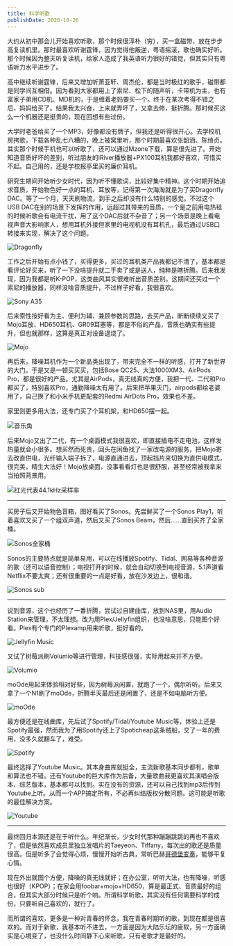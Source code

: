 ```yaml
---
title: 科学听歌
publishDate: 2020-10-26
---
```


大约从初中那会儿开始喜欢听歌，那个时候很淳朴（穷），买一盒磁带，放在步步高复读机里。那时最喜欢听谢霆锋，因为觉得他叛逆，粤语摇滚，歌也确实好听。那个时候因为整天听复读机，给家人造成了我英语听力很好的错觉，但其实只有粤语听力水平进步了。

高中继续听谢霆锋，后来又增加听萧亚轩、周杰伦，都是当时极红的歌手，磁带都是同学间互相借。因为看到大家都用上了索尼、松下的随声听，卡带机为主，也有富家子弟用CD机、MD机的，于是缠着老妈要买一个。终于在某次考得不错之后，妈妈给买了。结果我太兴奋，上来就弄坏了，又拿去修，挺折腾。那时候买这么一个机器还是挺贵的，现在回想有些过份。

大学时老爸给买了一个MP3，好像都没有牌子，但我还是听得很开心。去学校机房拷歌，下载各种乱七八糟的，晚上被窝里听，那个时期最喜欢张韶涵、陈绮贞。其实那个时候手机也可以听歌了，还可以通过Mzone下载，算是很先进了。开始知道音质好坏的差别，听过朋友的iRiver播放器+PX100耳机我都好喜欢，可惜买不起。自己用的，还是学校报亭里买的廉价耳机。

研究生期间开始听少女时代，因为听不懂歌词，比较好集中精神。这个时期开始追求音质，开始物色好一点的耳机、耳放等，记得第一次海淘就是为了买Dragonfly DAC。等了一个月，天天刷物流，到手之后却没有什么特别的感觉。不过这个USB DAC在别的场景下发挥的作用，远超过其带来的音质，一个是之前用电热毯的时候听歌会有电流干扰，用了这个DAC后就不杂音了；另一个场景是晚上看电视声音大影响家人，想用耳机外接但家里的电视机没有耳机孔，最后通过USB口转接来实现，解决了这个问题。

![Dragonfly](https://pub-d5bcaa1465694f2b84727665eeded50e.r2.dev/network-asset-394a6f3270849510184b7b8834d9543b-20230912223345-kwzrsx9-20250104231339-qhmgnk0.jpg)

工作之后开始有点小钱了，买得更多，买过的耳机类产品我都记不清了，基本都是看评论好买来，听了一下没啥提升就二手卖了或是送人，纯粹是瞎折腾。后来我发现，因为我都是听K-POP，这类曲风其实很难听出音质差别。这期间还买过一个索尼的播放器，同样没啥音质提升，不过样子好看，我很喜欢。

![Sony A35](https://pub-d5bcaa1465694f2b84727665eeded50e.r2.dev/network-asset-4c3bf5f1290dac01db825f289466070a-20230912223345-u92gl4i-20250104231339-uhccu37.jpg)

后来索性按好看为主、便利为辅、兼顾参数的思路，去买产品，断断续续又买了Mojo耳放、HD650耳机、GR09耳塞等，都是不俗的产品，音质也确实有些提升，但也就那样，这算是真正对设备退烧了。

![Mojo](https://pub-d5bcaa1465694f2b84727665eeded50e.r2.dev/network-asset-aa7dee70d565be45949f3ccaff641dd8-20230912223345-zwjlzjy-20250104231339-hnwcxjd.png)

再后来，降噪耳机作为一个新品类出现了，带来完全不一样的听感，打开了新世界的大门。于是又是一顿买买买，包括Bose QC25、大法1000XM3、AirPods Pro，都是很好的产品。尤其是AirPods，真无线真的方便，我把一代、二代和Pro都买了，特别喜欢Pro，通勤降噪太有用了。后来把苹果灭门，airpods都给老婆用了，自己换了和小米手机更配套的Redmi AirDots Pro，效果也不差。

家里则更多用大法，还专门买了个耳机架，和HD650摆一起。

![音乐角](https://pub-d5bcaa1465694f2b84727665eeded50e.r2.dev/network-asset-0eeed65873e1cdc38485987909a9e5f9-20230912223345-5wfgbho-20250104231339-xk7pgw4.jpg)

后来Mojo又出了二代，有一个桌面模式我很喜欢，即直接插电不走电池，这样发热量就会小很多。想买然而死贵，回头在闲鱼找了一家改电源的服务，把Mojo寄去改直供电，光纤输入端子拆了，电源直通进去，顶起挡片来切换为直供电模式，很完美，精生大法好！Mojo放桌面，没事看看灯也是很舒服，甚至经常被我拿来当拍照背景用。

![红光代表44.1kHz采样率](https://pub-d5bcaa1465694f2b84727665eeded50e.r2.dev/network-asset-IMG_20220303_213932-20230912223345-y2c5cek-20250104231339-8aol3gk.jpg)

---

买房子后又开始物色音箱，图好看买了Sonos。先尝鲜买了一个Sonos Play1，听着喜欢又买了一个组双声道，然后又买了Sonos Beam，然后……直到买齐了全家桶。

![Sonos全家桶](https://pub-d5bcaa1465694f2b84727665eeded50e.r2.dev/network-asset-eed8a7627ee81148ebc7d806d8f44e51-20230912223345-vhy4wo6-20250104231339-4a51rlc.jpg)

Sonos的主要特点就是简单易用，可以在线播放Spotify、Tidal、网易等各种音源的歌（还可以语音控制）；电视打开的时候，就会自动切换到电视音源，5.1声道看Netflix不要太爽；还有很重要的一点是好看，放在沙发边上，很和谐。

![Sonos sub](https://pub-d5bcaa1465694f2b84727665eeded50e.r2.dev/network-asset-19a3fd03b60b4957a745b2d567e6fab3-20230912223345-2gpb71e-20250104231339-kp4epgv.jpg)

---

说到音源，这个也经历了一番折腾，尝试过自建曲库，放到NAS里，用Audio Station来管理，不太理想。改为用Plex/Jellyfin组织，也没啥意思，只能图个好看。Plex有个专门的Plexamp用来听歌，挺好看的。

![Jellyfin Music](https://pub-d5bcaa1465694f2b84727665eeded50e.r2.dev/network-asset-28804cec72788887a4c160b18caf55ed-20230912223345-919v2ia-20250104231339-7wnbq0k.jpg)

又试了树莓派刷Volumio等进行管理，科技感很强，实际用起来并不方便。

![Volumio](https://pub-d5bcaa1465694f2b84727665eeded50e.r2.dev/network-asset-6e8c1be14b43f379236435b45fc72644-20230912223345-hczljj4-20250104231339-xqgjhox.jpg)

moOde用起来体验相对好些，因为树莓派闲置，就跑了一个，偶尔听听。后来又拿了一个N1刷了moOde，折腾半天最后还是闲置了，还是不如电脑听方便。

![moOde](https://pub-d5bcaa1465694f2b84727665eeded50e.r2.dev/network-asset-ce0303414363a077ba437fe973e78aad-20230912223345-tuwe6co-20250104231339-vgr2dgt.png)

最方便还是在线曲库，先后试了Spotify/Tidal/Youtube Music等，体验上还是Spotify最强，然而我为了用Spotify还上了Spoticheap这条贼船，交了一年的费用，没多久就翻车了，难受。

![Spotify](https://pub-d5bcaa1465694f2b84727665eeded50e.r2.dev/network-asset-27bf198de8f2ca077c124706152ff91e-20230912223345-s84r5g4-20250104231339-pcobwuu.png)

最终选择了Youtube Music。其本身曲库就挺全，主流新歌基本同步都有，歌单和算法也不错。还有Youtube的巨大库作为后备，大量歌曲我更喜欢其演唱会版本、综艺版本，基本都可以找到。实在没有的资源，还可以自己找到mp3后传到Youtube上听。从而一个APP搞定所有，不必再纠结版权分散问题。这可能是听歌的最佳解决方案。

![Youtube](https://pub-d5bcaa1465694f2b84727665eeded50e.r2.dev/network-asset-14f363f4b04521f64f61072d0f8f0808-20230912223345-bnpu07a-20250104231339-y7kb3dq.png)

---

最终回归本源还是在于听什么。年纪渐长，少女时代那种蹦蹦跳跳的再也不喜欢了，但是依然喜欢成员里独立发唱片的Taeyeon、Tiffany，每次出的歌还是质量很高。但是听多了会觉得心烦，慢慢开始听古典，常听巴赫[哥德堡变奏](https://open.spotify.com/album/1aCpHSQE5ghxibsQ5gkBe0)，能够平复心情。

现在外出就图个方便，降噪的真无线就好；在办公室，听听大法，也有降噪，听感也很好（KPOP）；在家会用foobar+mojo+HD650，算是最正式、音质最好的组合，但其实大部分时候只是听个响。所谓科学听歌，其实没有任何需要科学的成份，只要听自己喜欢的，就行了。

而所谓的喜欢，更多是一种对青春的怀念，我在青春时期听的歌，到现在都是很喜欢的。而对于新歌，我基本听不进去，一方面是因为大陆乐坛的疲软，另一方面确实是心境变了，也没什么时间静下心来听歌，只有老歌才是最好的。
